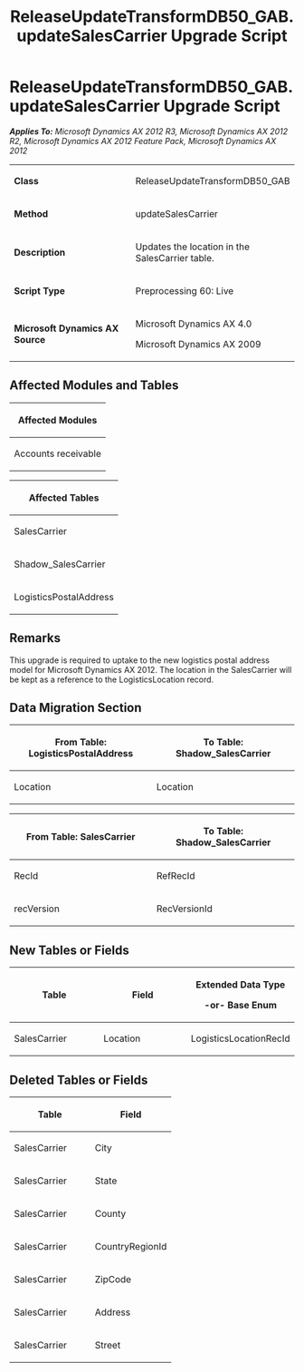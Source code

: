 ﻿---
title: ReleaseUpdateTransformDB50_GAB.updateSalesCarrier Upgrade Script
TOCTitle: ReleaseUpdateTransformDB50_GAB.updateSalesCarrier Upgrade Script
ms:assetid: 1a247dbc-6c14-c272-6229-2670dc74a101
ms:mtpsurl: https://msdn.microsoft.com/en-us/library/JJ718644(v=AX.60)
ms:contentKeyID: 49706918
ms.date: 05/18/2015
mtps_version: v=AX.60
---

# ReleaseUpdateTransformDB50\_GAB.updateSalesCarrier Upgrade Script 


_**Applies To:** Microsoft Dynamics AX 2012 R3, Microsoft Dynamics AX 2012 R2, Microsoft Dynamics AX 2012 Feature Pack, Microsoft Dynamics AX 2012_

<table>
<colgroup>
<col style="width: 50%" />
<col style="width: 50%" />
</colgroup>
<tbody>
<tr class="odd">
<td><p><strong>Class</strong></p></td>
<td><p>ReleaseUpdateTransformDB50_GAB</p></td>
</tr>
<tr class="even">
<td><p><strong>Method</strong></p></td>
<td><p>updateSalesCarrier</p></td>
</tr>
<tr class="odd">
<td><p><strong>Description</strong></p></td>
<td><p>Updates the location in the SalesCarrier table.</p></td>
</tr>
<tr class="even">
<td><p><strong>Script Type</strong></p></td>
<td><p>Preprocessing 60: Live</p></td>
</tr>
<tr class="odd">
<td><p><strong>Microsoft Dynamics AX Source</strong></p></td>
<td><p>Microsoft Dynamics AX 4.0</p>
<p>Microsoft Dynamics AX 2009</p></td>
</tr>
</tbody>
</table>


## Affected Modules and Tables

<table>
<colgroup>
<col style="width: 100%" />
</colgroup>
<thead>
<tr class="header">
<th><p>Affected Modules</p></th>
</tr>
</thead>
<tbody>
<tr class="odd">
<td><p>Accounts receivable</p></td>
</tr>
</tbody>
</table>


<table>
<colgroup>
<col style="width: 100%" />
</colgroup>
<thead>
<tr class="header">
<th><p>Affected Tables</p></th>
</tr>
</thead>
<tbody>
<tr class="odd">
<td><p>SalesCarrier</p></td>
</tr>
<tr class="even">
<td><p>Shadow_SalesCarrier</p></td>
</tr>
<tr class="odd">
<td><p>LogisticsPostalAddress</p></td>
</tr>
</tbody>
</table>


## Remarks

This upgrade is required to uptake to the new logistics postal address model for Microsoft Dynamics AX 2012. The location in the SalesCarrier will be kept as a reference to the LogisticsLocation record.

## Data Migration Section

<table>
<colgroup>
<col style="width: 50%" />
<col style="width: 50%" />
</colgroup>
<thead>
<tr class="header">
<th><p>From Table: LogisticsPostalAddress</p></th>
<th><p>To Table: Shadow_SalesCarrier</p></th>
</tr>
</thead>
<tbody>
<tr class="odd">
<td><p>Location</p></td>
<td><p>Location</p></td>
</tr>
</tbody>
</table>


<table>
<colgroup>
<col style="width: 50%" />
<col style="width: 50%" />
</colgroup>
<thead>
<tr class="header">
<th><p>From Table: SalesCarrier</p></th>
<th><p>To Table: Shadow_SalesCarrier</p></th>
</tr>
</thead>
<tbody>
<tr class="odd">
<td><p>RecId</p></td>
<td><p>RefRecId</p></td>
</tr>
<tr class="even">
<td><p>recVersion</p></td>
<td><p>RecVersionId</p></td>
</tr>
</tbody>
</table>


## New Tables or Fields

<table>
<colgroup>
<col style="width: 33%" />
<col style="width: 33%" />
<col style="width: 33%" />
</colgroup>
<thead>
<tr class="header">
<th><p>Table</p></th>
<th><p>Field</p></th>
<th><p>Extended Data Type</p>
<p>-or- Base Enum</p></th>
</tr>
</thead>
<tbody>
<tr class="odd">
<td><p>SalesCarrier</p></td>
<td><p>Location</p></td>
<td><p>LogisticsLocationRecId</p></td>
</tr>
</tbody>
</table>


## Deleted Tables or Fields

<table>
<colgroup>
<col style="width: 50%" />
<col style="width: 50%" />
</colgroup>
<thead>
<tr class="header">
<th><p>Table</p></th>
<th><p>Field</p></th>
</tr>
</thead>
<tbody>
<tr class="odd">
<td><p>SalesCarrier</p></td>
<td><p>City</p></td>
</tr>
<tr class="even">
<td><p>SalesCarrier</p></td>
<td><p>State</p></td>
</tr>
<tr class="odd">
<td><p>SalesCarrier</p></td>
<td><p>County</p></td>
</tr>
<tr class="even">
<td><p>SalesCarrier</p></td>
<td><p>CountryRegionId</p></td>
</tr>
<tr class="odd">
<td><p>SalesCarrier</p></td>
<td><p>ZipCode</p></td>
</tr>
<tr class="even">
<td><p>SalesCarrier</p></td>
<td><p>Address</p></td>
</tr>
<tr class="odd">
<td><p>SalesCarrier</p></td>
<td><p>Street</p></td>
</tr>
</tbody>
</table>

  



